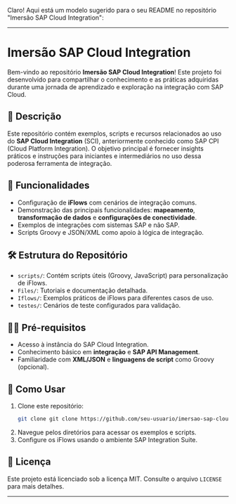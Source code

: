 Claro! Aqui está um modelo sugerido para o seu README no repositório "Imersão SAP Cloud Integration":

---
# Imersão SAP Cloud Integration

Bem-vindo ao repositório **Imersão SAP Cloud Integration**! Este projeto foi desenvolvido para compartilhar o conhecimento e as práticas adquiridas durante uma jornada de aprendizado e exploração na integração com SAP Cloud.

## 📘 Descrição

Este repositório contém exemplos, scripts e recursos relacionados ao uso do **SAP Cloud Integration** (SCI), anteriormente conhecido como SAP CPI (Cloud Platform Integration). O objetivo principal é fornecer insights práticos e instruções para iniciantes e intermediários no uso dessa poderosa ferramenta de integração.

## 🔧 Funcionalidades

- Configuração de **iFlows** com cenários de integração comuns.
- Demonstração das principais funcionalidades: **mapeamento**, **transformação de dados** e **configurações de conectividade**.
- Exemplos de integrações com sistemas SAP e não SAP.
- Scripts Groovy e JSON/XML como apoio à lógica de integração.

## 🛠️ Estrutura do Repositório

- `scripts/`: Contém scripts úteis (Groovy, JavaScript) para personalização de iFlows.
- `Files/`: Tutoriais e documentação detalhada.
- `Iflows/`: Exemplos práticos de iFlows para diferentes casos de uso.
- `testes/`: Cenários de teste configurados para validação.

## 🧑‍💻 Pré-requisitos

- Acesso à instância do SAP Cloud Integration.
- Conhecimento básico em **integração** e **SAP API Management**.
- Familiaridade com **XML/JSON** e **linguagens de script** como Groovy (opcional).

## 🚀 Como Usar

1. Clone este repositório:  
   ```bash
   git clone git clone https://github.com/seu-usuario/imersao-sap-cloud-integration.git
   ```
2. Navegue pelos diretórios para acessar os exemplos e scripts.
3. Configure os iFlows usando o ambiente SAP Integration Suite.

## 📄 Licença

Este projeto está licenciado sob a licença MIT. Consulte o arquivo `LICENSE` para mais detalhes.

---

